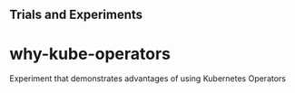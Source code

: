 ## Trials and Experiments

# why-kube-operators

Experiment that demonstrates advantages of using Kubernetes Operators




